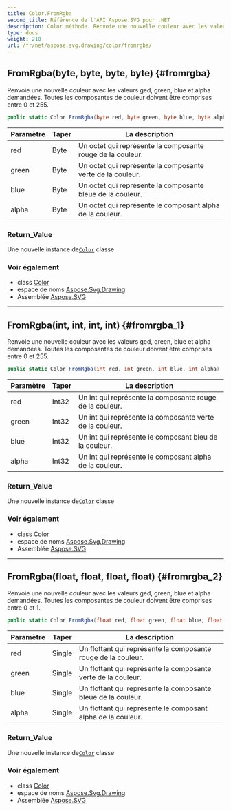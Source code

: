 ```yaml
---
title: Color.FromRgba
second_title: Référence de l'API Aspose.SVG pour .NET
description: Color méthode. Renvoie une nouvelle couleur avec les valeurs ged green blue et alpha demandées. Toutes les composantes de couleur doivent être comprises entre 0 et 255.
type: docs
weight: 210
url: /fr/net/aspose.svg.drawing/color/fromrgba/
---
```

## FromRgba(byte, byte, byte, byte) {#fromrgba}

Renvoie une nouvelle couleur avec les valeurs ged, green, blue et alpha demandées. Toutes les composantes de couleur doivent être comprises entre 0 et 255.

```csharp
public static Color FromRgba(byte red, byte green, byte blue, byte alpha)
```

| Paramètre | Taper | La description |
| --- | --- | --- |
| red | Byte | Un octet qui représente la composante rouge de la couleur. |
| green | Byte | Un octet qui représente la composante verte de la couleur. |
| blue | Byte | Un octet qui représente la composante bleue de la couleur. |
| alpha | Byte | Un octet qui représente le composant alpha de la couleur. |

### Return_Value

Une nouvelle instance de[`Color`](../) classe

### Voir également

* class [Color](../)
* espace de noms [Aspose.Svg.Drawing](../../color/)
* Assemblée [Aspose.SVG](../../../)

---

## FromRgba(int, int, int, int) {#fromrgba_1}

Renvoie une nouvelle couleur avec les valeurs ged, green, blue et alpha demandées. Toutes les composantes de couleur doivent être comprises entre 0 et 255.

```csharp
public static Color FromRgba(int red, int green, int blue, int alpha)
```

| Paramètre | Taper | La description |
| --- | --- | --- |
| red | Int32 | Un int qui représente la composante rouge de la couleur. |
| green | Int32 | Un int qui représente la composante verte de la couleur. |
| blue | Int32 | Un int qui représente le composant bleu de la couleur. |
| alpha | Int32 | Un int qui représente le composant alpha de la couleur. |

### Return_Value

Une nouvelle instance de[`Color`](../) classe

### Voir également

* class [Color](../)
* espace de noms [Aspose.Svg.Drawing](../../color/)
* Assemblée [Aspose.SVG](../../../)

---

## FromRgba(float, float, float, float) {#fromrgba_2}

Renvoie une nouvelle couleur avec les valeurs ged, green, blue et alpha demandées. Toutes les composantes de couleur doivent être comprises entre 0 et 1.

```csharp
public static Color FromRgba(float red, float green, float blue, float alpha)
```

| Paramètre | Taper | La description |
| --- | --- | --- |
| red | Single | Un flottant qui représente la composante rouge de la couleur. |
| green | Single | Un flottant qui représente la composante verte de la couleur. |
| blue | Single | Un flottant qui représente la composante bleue de la couleur. |
| alpha | Single | Un flottant qui représente le composant alpha de la couleur. |

### Return_Value

Une nouvelle instance de[`Color`](../) classe

### Voir également

* class [Color](../)
* espace de noms [Aspose.Svg.Drawing](../../color/)
* Assemblée [Aspose.SVG](../../../)


